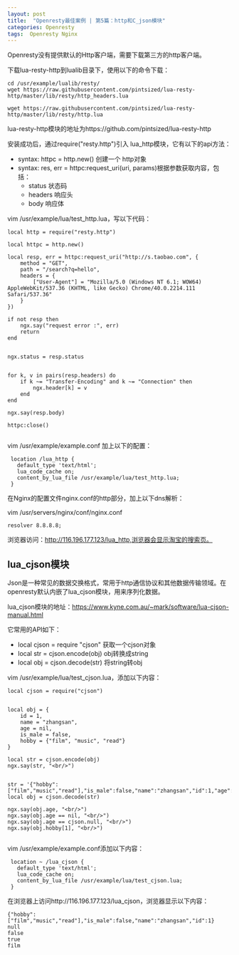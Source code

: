 ```yaml
---
layout: post
title:  "Openresty最佳案例 | 第5篇：http和C_json模块"
categories: Openresty 
tags:  Openresty Nginx
---
```




Openresty没有提供默认的Http客户端，需要下载第三方的http客户端。

<!--more-->

下载lua-resty-http到lualib目录下，使用以下的命令下载：

```
cd /usr/example/lualib/resty/  
wget https://raw.githubusercontent.com/pintsized/lua-resty-http/master/lib/resty/http_headers.lua  

wget https://raw.githubusercontent.com/pintsized/lua-resty-http/master/lib/resty/http.lua  

```

lua-resty-http模块的地址为https://github.com/pintsized/lua-resty-http

安装成功后，通过require("resty.http")引入 lua_http模块，它有以下的api方法：

- syntax: httpc = http.new() 创建一个 http对象
- syntax: res, err = httpc:request_uri(uri, params)根据参数获取内容，包括：
  - status 状态码
  - headers 响应头
  - body 响应体


vim /usr/example/lua/test_http.lua，写以下代码：

```
local http = require("resty.http")  

local httpc = http.new()  
  
local resp, err = httpc:request_uri("http://s.taobao.com", {  
    method = "GET",  
    path = "/search?q=hello",  
    headers = {  
        ["User-Agent"] = "Mozilla/5.0 (Windows NT 6.1; WOW64) AppleWebKit/537.36 (KHTML, like Gecko) Chrome/40.0.2214.111 Safari/537.36"  
    }  
})  
  
if not resp then  
    ngx.say("request error :", err)  
    return  
end  
  
 
ngx.status = resp.status  
  
  
for k, v in pairs(resp.headers) do  
    if k ~= "Transfer-Encoding" and k ~= "Connection" then  
        ngx.header[k] = v  
    end  
end  
  
ngx.say(resp.body)  
  
httpc:close()  


```

vim /usr/example/example.conf 加上以下的配置：

```
 location /lua_http {
   default_type 'text/html';
   lua_code_cache on;
   content_by_lua_file /usr/example/lua/test_http.lua;
 }

```
在Nginx的配置文件nginx.conf的http部分，加上以下dns解析：
 
vim /usr/servers/nginx/conf/nginx.conf
 
```
resolver 8.8.8.8;  

```

浏览器访问：http://116.196.177.123/lua_http,浏览器会显示淘宝的搜索页。

## lua_cjson模块

Json是一种常见的数据交换格式，常用于http通信协议和其他数据传输领域。在openresty默认内嵌了lua_cjson模块，用来序列化数据。

lua_cjson模块的地址：https://www.kyne.com.au/~mark/software/lua-cjson-manual.html

它常用的API如下：

- local cjson = require "cjson" 获取一个cjson对象
- local str = cjson.encode(obj) obj转换成string
- local obj = cjson.decode(str) 将string转obj

vim /usr/example/lua/test_cjson.lua，添加以下内容：

```
local cjson = require("cjson")  
  

local obj = {  
    id = 1,  
    name = "zhangsan",  
    age = nil,  
    is_male = false,  
    hobby = {"film", "music", "read"}  
}  
  
local str = cjson.encode(obj)  
ngx.say(str, "<br/>")  
  
 
str = '{"hobby":["film","music","read"],"is_male":false,"name":"zhangsan","id":1,"age":null}'  
local obj = cjson.decode(str)  
  
ngx.say(obj.age, "<br/>")  
ngx.say(obj.age == nil, "<br/>")  
ngx.say(obj.age == cjson.null, "<br/>")  
ngx.say(obj.hobby[1], "<br/>")  


```
vim /usr/example/example.conf添加以下内容：

```
 location ~ /lua_cjson {  
   default_type 'text/html';  
   lua_code_cache on;  
   content_by_lua_file /usr/example/lua/test_cjson.lua;  
 }   

```


在浏览器上访问http://116.196.177.123/lua_cjson，浏览器显示以下内容：

```
{"hobby":["film","music","read"],"is_male":false,"name":"zhangsan","id":1}
null
false
true
film


```
